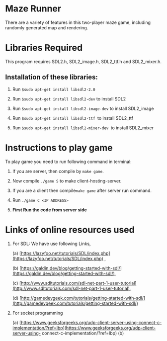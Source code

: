 # **Maze Runner**
There are a variety of features in this two-player maze game, including randomly generated map and rendering.


# **Libraries Required**

This program requires SDL2.h, SDL2_image.h, SDL2_ttf.h and SDL2_mixer.h.

## Installation of these libraries:

 1. Run `$sudo apt-get install libsdl2-2.0 `   
 
 2. Run `$sudo apt-get install libsdl2-dev` to install SDL2
 
3. Run `$sudo apt-get install libsdl2-image-dev` to install SDL2_image

4. Run `$sudo apt-get install libsdl2-ttf `to install SDL2_ttf

5. Run `$sudo apt-get install libsdl2-mixer-dev `to install SDL2_mixer
   
# Instructions to play game

To play game you need to run following command in terminal:

1. If you are server, then compile by `make game`. 

2. Now compile `./game S` to make client-hosting-server.

3. If you are a client then compile`make game` after server run command.

4. Run `./game C <IP ADDRESS>`

5. **First Run the code from server side**

# Links of online resources used

1. For SDL: We have use following Links,

     (a) [https://lazyfoo.net/tutorials/SDL/index.php](https://lazyfoo.net/tutorials/SDL/index.php) , 

     (b) [https://galdin.dev/blog/getting-started-with-sdl/](https://galdin.dev/blog/getting-started-with-sdl/), 

     (c) [http://www.sdltutorials.com/sdl-net-part-1-user-tutorial](http://www.sdltutorials.com/sdl-net-part-1-user-tutorial), 

     (d) [http://gamedevgeek.com/tutorials/getting-started-with-sdl/](http://gamedevgeek.com/tutorials/getting-started-with-sdl/)

2. For socket programming

     (a) [https://www.geeksforgeeks.org/udp-client-server-using-connect-c-implementation/?ref=lbp](https://www.geeksforgeeks.org/udp-client-server-using-          connect-c-implementation/?ref=lbp)
     (b) 


   
    

